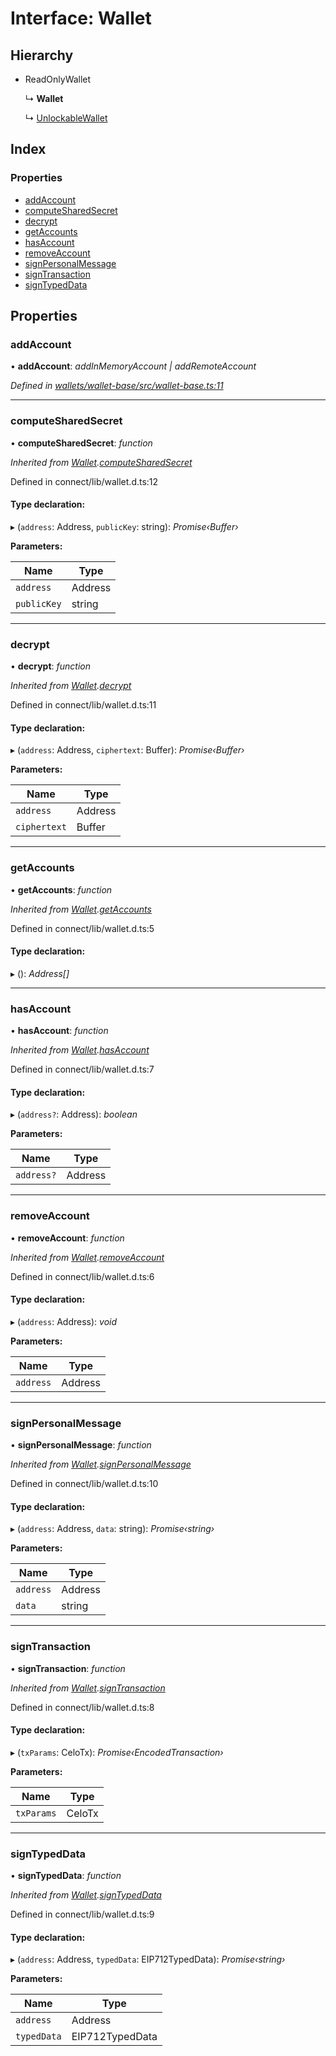# Interface: Wallet

## Hierarchy

* ReadOnlyWallet

  ↳ **Wallet**

  ↳ [UnlockableWallet](_wallet_base_.unlockablewallet.md)

## Index

### Properties

* [addAccount](_wallet_base_.wallet.md#addaccount)
* [computeSharedSecret](_wallet_base_.wallet.md#computesharedsecret)
* [decrypt](_wallet_base_.wallet.md#decrypt)
* [getAccounts](_wallet_base_.wallet.md#getaccounts)
* [hasAccount](_wallet_base_.wallet.md#hasaccount)
* [removeAccount](_wallet_base_.wallet.md#removeaccount)
* [signPersonalMessage](_wallet_base_.wallet.md#signpersonalmessage)
* [signTransaction](_wallet_base_.wallet.md#signtransaction)
* [signTypedData](_wallet_base_.wallet.md#signtypeddata)

## Properties

###  addAccount

• **addAccount**: *addInMemoryAccount | addRemoteAccount*

*Defined in [wallets/wallet-base/src/wallet-base.ts:11](https://github.com/medhak1/celo-monorepo/blob/master/packages/sdk/wallets/wallet-base/src/wallet-base.ts#L11)*

___

###  computeSharedSecret

• **computeSharedSecret**: *function*

*Inherited from [Wallet](_wallet_base_.wallet.md).[computeSharedSecret](_wallet_base_.wallet.md#computesharedsecret)*

Defined in connect/lib/wallet.d.ts:12

#### Type declaration:

▸ (`address`: Address, `publicKey`: string): *Promise‹Buffer›*

**Parameters:**

Name | Type |
------ | ------ |
`address` | Address |
`publicKey` | string |

___

###  decrypt

• **decrypt**: *function*

*Inherited from [Wallet](_wallet_base_.wallet.md).[decrypt](_wallet_base_.wallet.md#decrypt)*

Defined in connect/lib/wallet.d.ts:11

#### Type declaration:

▸ (`address`: Address, `ciphertext`: Buffer): *Promise‹Buffer›*

**Parameters:**

Name | Type |
------ | ------ |
`address` | Address |
`ciphertext` | Buffer |

___

###  getAccounts

• **getAccounts**: *function*

*Inherited from [Wallet](_wallet_base_.wallet.md).[getAccounts](_wallet_base_.wallet.md#getaccounts)*

Defined in connect/lib/wallet.d.ts:5

#### Type declaration:

▸ (): *Address[]*

___

###  hasAccount

• **hasAccount**: *function*

*Inherited from [Wallet](_wallet_base_.wallet.md).[hasAccount](_wallet_base_.wallet.md#hasaccount)*

Defined in connect/lib/wallet.d.ts:7

#### Type declaration:

▸ (`address?`: Address): *boolean*

**Parameters:**

Name | Type |
------ | ------ |
`address?` | Address |

___

###  removeAccount

• **removeAccount**: *function*

*Inherited from [Wallet](_wallet_base_.wallet.md).[removeAccount](_wallet_base_.wallet.md#removeaccount)*

Defined in connect/lib/wallet.d.ts:6

#### Type declaration:

▸ (`address`: Address): *void*

**Parameters:**

Name | Type |
------ | ------ |
`address` | Address |

___

###  signPersonalMessage

• **signPersonalMessage**: *function*

*Inherited from [Wallet](_wallet_base_.wallet.md).[signPersonalMessage](_wallet_base_.wallet.md#signpersonalmessage)*

Defined in connect/lib/wallet.d.ts:10

#### Type declaration:

▸ (`address`: Address, `data`: string): *Promise‹string›*

**Parameters:**

Name | Type |
------ | ------ |
`address` | Address |
`data` | string |

___

###  signTransaction

• **signTransaction**: *function*

*Inherited from [Wallet](_wallet_base_.wallet.md).[signTransaction](_wallet_base_.wallet.md#signtransaction)*

Defined in connect/lib/wallet.d.ts:8

#### Type declaration:

▸ (`txParams`: CeloTx): *Promise‹EncodedTransaction›*

**Parameters:**

Name | Type |
------ | ------ |
`txParams` | CeloTx |

___

###  signTypedData

• **signTypedData**: *function*

*Inherited from [Wallet](_wallet_base_.wallet.md).[signTypedData](_wallet_base_.wallet.md#signtypeddata)*

Defined in connect/lib/wallet.d.ts:9

#### Type declaration:

▸ (`address`: Address, `typedData`: EIP712TypedData): *Promise‹string›*

**Parameters:**

Name | Type |
------ | ------ |
`address` | Address |
`typedData` | EIP712TypedData |
